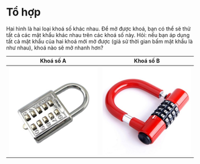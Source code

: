 # Tổ hợp

Hai hình là hai loại khoá số khác nhau. Để mở được khoá, bạn có thể sẽ thử tất cả các mật khẩu khác nhau trên các khoá số này. Hỏi: nếu bạn áp dụng tất cả mật khẩu của hai khoá mới mở được (giả sử thời gian bấm mật khẩu là như nhau), khoá nào sẽ mở nhanh hơn?

|Khoá số A|Khoá số B|
|---|---|
|![khoá số A](../images/num_lock_1.png)|![khoá số B](../images/num_lock_2.png)|